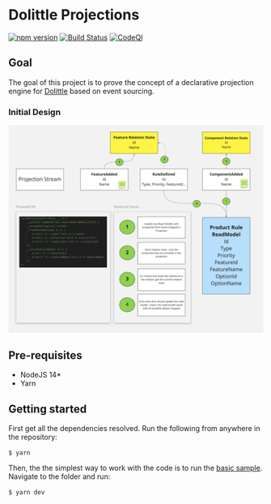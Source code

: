 # Dolittle Projections

[![npm version](https://badge.fury.io/js/%40dolittle%2Fprojections.svg)](https://badge.fury.io/js/%40dolittle%2Fprojections)
[![Build Status](https://github.com/dolittle-entropy/projections/workflows/TypeScript%20Library%20CI%2FCD/badge.svg)](https://github.com/dolittle-entropy/projections/actions?query=workflow%3A%22TypeScript+Library+CI%2FCD%22)
[![CodeQl](https://github.com/dolittle-entropy/projections/workflows/CodeQL/badge.svg)](https://github.com/dolittle-entropy/projections/actions?query=workflow%3ACodeQL)

## Goal

The goal of this project is to prove the concept of a declarative projection engine for [Dolittle](https://dolittle.io) based on event sourcing.
### Initial Design

![](./initial_design.png)

## Pre-requisites

- NodeJS 14*
- Yarn

## Getting started

First get all the dependencies resolved. Run the following from anywhere in the repository:

```shell
$ yarn
```

Then, the the simplest way to work with the code is to run the [basic sample](./Samples/Basic).
Navigate to the folder and run: 

```shell
$ yarn dev
```
